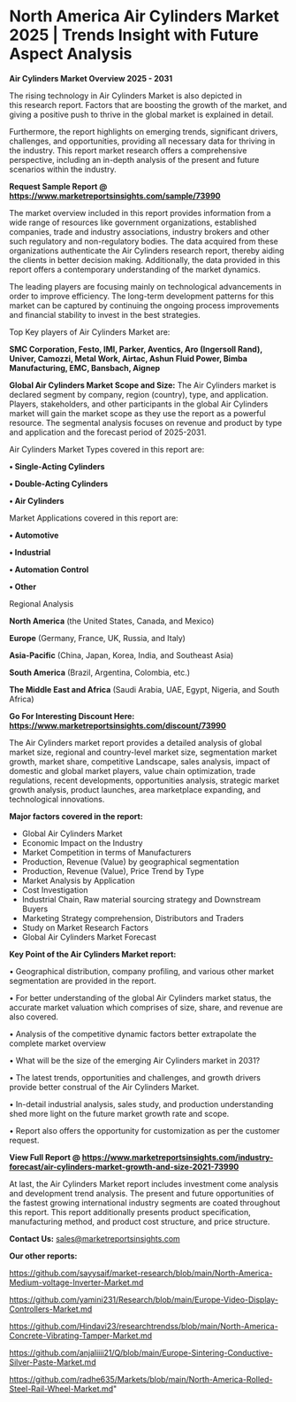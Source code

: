 # North America Air Cylinders Market 2025 | Trends Insight with Future Aspect Analysis

<Strong> Air Cylinders Market Overview 2025 - 2031</strong>

The rising technology in Air Cylinders Market is also depicted in this research report. Factors that are boosting the growth of the market, and giving a positive push to thrive in the global market is explained in detail.

Furthermore, the report highlights on emerging trends, significant drivers, challenges, and opportunities, providing all necessary data for thriving in the industry. This report market research offers a comprehensive perspective, including an in-depth analysis of the present and future scenarios within the industry.

<strong>Request Sample Report @ <a href=https://www.marketreportsinsights.com/sample/73990>https://www.marketreportsinsights.com/sample/73990</a></strong>

The market overview included in this report provides information from a wide range of resources like government organizations, established companies, trade and industry associations, industry brokers and other such regulatory and non-regulatory bodies. The data acquired from these organizations authenticate the Air Cylinders research report, thereby aiding the clients in better decision making. Additionally, the data provided in this report offers a contemporary understanding of the market dynamics.

The leading players are focusing mainly on technological advancements in order to improve efficiency. The long-term development patterns for this market can be captured by continuing the ongoing process improvements and financial stability to invest in the best strategies.

Top Key players of Air Cylinders Market are:

<strong>SMC Corporation, Festo, IMI, Parker, Aventics, Aro (Ingersoll Rand), Univer, Camozzi, Metal Work, Airtac, Ashun Fluid Power, Bimba Manufacturing, EMC, Bansbach, Aignep</strong>

<strong><b>Global Air Cylinders Market Scope and Size:</b></strong>
The Air Cylinders market is declared segment by company, region (country), type, and application. Players, stakeholders, and other participants in the global Air Cylinders market will gain the market scope as they use the report as a powerful resource. The segmental analysis focuses on revenue and product by type and application and the forecast period of 2025-2031.

Air Cylinders Market Types covered in this report are:

<strong>• Single-Acting Cylinders

• Double-Acting Cylinders

• Air Cylinders</strong>

Market Applications covered in this report are:

<strong>• Automotive

• Industrial

• Automation Control

• Other</strong> 

Regional Analysis

<strong>North America</strong> (the United States, Canada, and Mexico)

<strong>Europe</strong> (Germany, France, UK, Russia, and Italy)

<strong>Asia-Pacific</strong> (China, Japan, Korea, India, and Southeast Asia)

<strong>South America</strong> (Brazil, Argentina, Colombia, etc.)

<strong>The Middle East and Africa</strong> (Saudi Arabia, UAE, Egypt, Nigeria, and South Africa)

<strong>Go For Interesting Discount Here: <a href=https://www.marketreportsinsights.com/discount/73990>https://www.marketreportsinsights.com/discount/73990</a></strong>

The Air Cylinders market report provides a detailed analysis of global market size, regional and country-level market size, segmentation market growth, market share, competitive Landscape, sales analysis, impact of domestic and global market players, value chain optimization, trade regulations, recent developments, opportunities analysis, strategic market growth analysis, product launches, area marketplace expanding, and technological innovations.

<strong><b>Major factors covered in the report:</b></strong>
<ul>
  <li>Global Air Cylinders Market </li>
  <li>Economic Impact on the Industry</li>
  <li>Market Competition in terms of Manufacturers</li>
  <li>Production, Revenue (Value) by geographical segmentation</li>
  <li>Production, Revenue (Value), Price Trend by Type</li>
  <li>Market Analysis by Application</li>
  <li>Cost Investigation</li>
  <li>Industrial Chain, Raw material sourcing strategy and Downstream Buyers</li>
  <li>Marketing Strategy comprehension, Distributors and Traders</li>
  <li>Study on Market Research Factors</li>
  <li>Global Air Cylinders Market Forecast</li>
</ul>

<strong><b>Key Point of the Air Cylinders Market report:</b></strong>

• Geographical distribution, company profiling, and various other market segmentation are provided in the report.

• For better understanding of the global Air Cylinders market status, the accurate market valuation which comprises of size, share, and revenue are also covered.

• Analysis of the competitive dynamic factors better extrapolate the complete market overview

• What will be the size of the emerging Air Cylinders market in 2031?

• The latest trends, opportunities and challenges, and growth drivers provide better construal of the Air Cylinders Market.

• In-detail industrial analysis, sales study, and production understanding shed more light on the future market growth rate and scope.

• Report also offers the opportunity for customization as per the customer request.

<strong><b>View Full Report @ <a href=https://www.marketreportsinsights.com/industry-forecast/air-cylinders-market-growth-and-size-2021-73990>https://www.marketreportsinsights.com/industry-forecast/air-cylinders-market-growth-and-size-2021-73990</a></b></strong>


At last, the Air Cylinders Market report includes investment come analysis and development trend analysis. The present and future opportunities of the fastest growing international industry segments are coated throughout this report. This report additionally presents product specification, manufacturing method, and product cost structure, and price structure.

<strong>Contact Us:</strong>
sales@marketreportsinsights.com

<strong>Our other reports:</strong>

<a href=https://github.com/sayysaif/market-research/blob/main/North-America-Medium-voltage-Inverter-Market.md>https://github.com/sayysaif/market-research/blob/main/North-America-Medium-voltage-Inverter-Market.md</a>

<a href=https://github.com/yamini231/Research/blob/main/Europe-Video-Display-Controllers-Market.md>https://github.com/yamini231/Research/blob/main/Europe-Video-Display-Controllers-Market.md</a>

<a href=https://github.com/Hindavi23/researchtrendss/blob/main/North-America-Concrete-Vibrating-Tamper-Market.md>https://github.com/Hindavi23/researchtrendss/blob/main/North-America-Concrete-Vibrating-Tamper-Market.md</a>

<a href=https://github.com/anjaliiii21/Q/blob/main/Europe-Sintering-Conductive-Silver-Paste-Market.md>https://github.com/anjaliiii21/Q/blob/main/Europe-Sintering-Conductive-Silver-Paste-Market.md</a>

<a href=https://github.com/radhe635/Markets/blob/main/North-America-Rolled-Steel-Rail-Wheel-Market.md>https://github.com/radhe635/Markets/blob/main/North-America-Rolled-Steel-Rail-Wheel-Market.md</a>"
